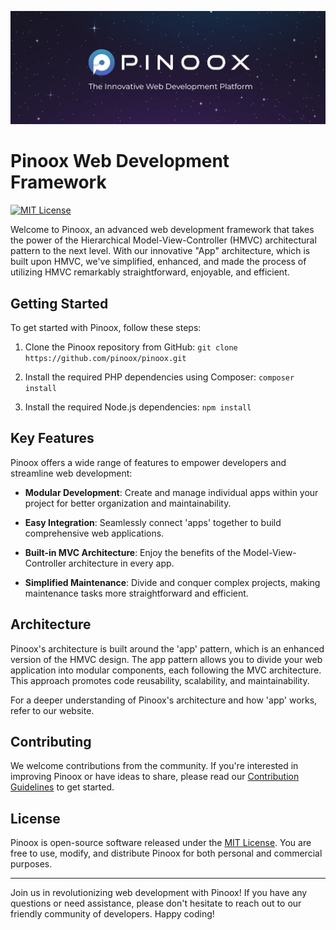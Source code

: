 [![Pinoox banner](./.github/banner.jpg)](https://pinoox.com)

# Pinoox Web Development Framework

[![MIT License](https://img.shields.io/badge/License-MIT-green.svg)](https://choosealicense.com/licenses/mit/)


Welcome to Pinoox, an advanced web development framework that takes the power of the Hierarchical Model-View-Controller (HMVC) architectural pattern to the next level. With our innovative "App" architecture, which is built upon HMVC, we've simplified, enhanced, and made the process of utilizing HMVC remarkably straightforward, enjoyable, and efficient.

## Getting Started

To get started with Pinoox, follow these steps:

1. Clone the Pinoox repository from GitHub: `git clone https://github.com/pinoox/pinoox.git`

2. Install the required PHP dependencies using Composer: `composer install`

3. Install the required Node.js dependencies: `npm install`


## Key Features

Pinoox offers a wide range of features to empower developers and streamline web development:

- **Modular Development**: Create and manage individual apps within your project for better organization and maintainability.

- **Easy Integration**: Seamlessly connect 'apps' together to build comprehensive web applications.

- **Built-in MVC Architecture**: Enjoy the benefits of the Model-View-Controller architecture in every app.

- **Simplified Maintenance**: Divide and conquer complex projects, making maintenance tasks more straightforward and efficient.

 
## Architecture

Pinoox's architecture is built around the 'app' pattern, which is an enhanced version of the HMVC design. The app pattern allows you to divide your web application into modular components, each following the MVC architecture. This approach promotes code reusability, scalability, and maintainability.

For a deeper understanding of Pinoox's architecture and how 'app' works, refer to our website.

## Contributing

We welcome contributions from the community. If you're interested in improving Pinoox or have ideas to share, please read our [Contribution Guidelines](https://github.com/yourusername/pinoox/blob/main/CONTRIBUTING.md) to get started.

## License

Pinoox is open-source software released under the [MIT License](https://github.com/pinoox/pinoox/blob/main/LICENSE). You are free to use, modify, and distribute Pinoox for both personal and commercial purposes.

---

Join us in revolutionizing web development with Pinoox! If you have any questions or need assistance, please don't hesitate to reach out to our friendly community of developers. Happy coding!
